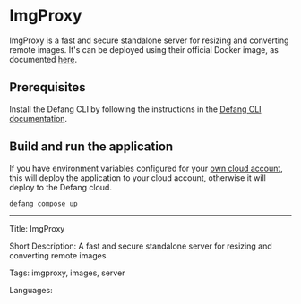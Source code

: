 # ImgProxy

ImgProxy is a fast and secure standalone server for resizing and converting remote images. It's can be deployed using their official Docker image, as documented [here](https://docs.imgproxy.net/installation#docker).

## Prerequisites

Install the Defang CLI by following the instructions in the [Defang CLI documentation](https://docs.defang.io/docs/getting-started).

## Build and run the application

If you have environment variables configured for your [own cloud account](https://docs.defang.io/docs/concepts/defang-byoc), this will deploy the application to your cloud account, otherwise it will deploy to the Defang cloud.

```sh
defang compose up
```

---

Title: ImgProxy

Short Description: A fast and secure standalone server for resizing and converting remote images

Tags: imgproxy, images, server

Languages: 
